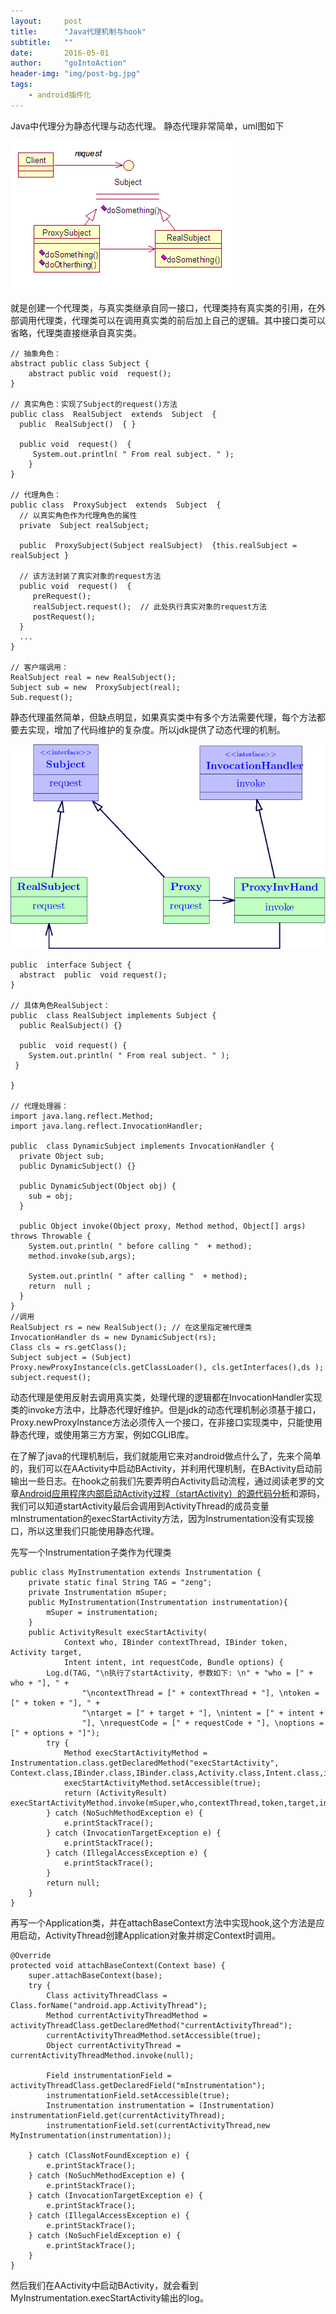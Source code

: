 ```yaml
---
layout:     post
title:      "Java代理机制与hook"
subtitle:   ""
date:       2016-05-01
author:     "goIntoAction"
header-img: "img/post-bg.jpg"
tags:
    - android插件化
---
```


Java中代理分为静态代理与动态代理。
静态代理非常简单，uml图如下

![o_proxy-pattern-cl.png](/img/in-post/proxy-and-hook//o_proxy-pattern-cl.png)

就是创建一个代理类，与真实类继承自同一接口，代理类持有真实类的引用，在外部调用代理类，代理类可以在调用真实类的前后加上自己的逻辑。其中接口类可以省略，代理类直接继承自真实类。

    // 抽象角色：
    abstract public class Subject {
        abstract public void  request();
    }

    // 真实角色：实现了Subject的request()方法
    public class  RealSubject  extends  Subject  {
      public  RealSubject()  { }

      public void  request()  {
         System.out.println( " From real subject. " );
        }
    }

    // 代理角色：
    public class  ProxySubject  extends  Subject  {
      // 以真实角色作为代理角色的属性
      private  Subject realSubject;

      public  ProxySubject(Subject realSubject)  {this.realSubject = realSubject }

      // 该方法封装了真实对象的request方法
      public void  request()  {
         preRequest();
         realSubject.request();  // 此处执行真实对象的request方法
         postRequest();
      }
      ...
    }

    // 客户端调用：
    RealSubject real = new RealSubject();
    Subject sub = new  ProxySubject(real);
    Sub.request();

静态代理虽然简单，但缺点明显，如果真实类中有多个方法需要代理，每个方法都要去实现，增加了代码维护的复杂度。所以jdk提供了动态代理的机制。

![o_proxy-pattern-java1.png](/img/in-post/proxy-and-hook/o_proxy-pattern-java1.png)

    public  interface Subject {
      abstract  public  void request();
    }

    // 具体角色RealSubject：
    public  class RealSubject implements Subject {
      public RealSubject() {}

      public  void request() {
        System.out.println( " From real subject. " );
     }

    }

    // 代理处理器：
    import java.lang.reflect.Method;
    import java.lang.reflect.InvocationHandler;

    public  class DynamicSubject implements InvocationHandler {
      private Object sub;
      public DynamicSubject() {}

      public DynamicSubject(Object obj) {
        sub = obj;
      }

      public Object invoke(Object proxy, Method method, Object[] args) throws Throwable {
        System.out.println( " before calling "  + method);
        method.invoke(sub,args);

        System.out.println( " after calling "  + method);
        return  null ;
      }
    }
	//调用
    RealSubject rs = new RealSubject(); // 在这里指定被代理类
    InvocationHandler ds = new DynamicSubject(rs);
    Class cls = rs.getClass();
    Subject subject = (Subject) Proxy.newProxyInstance(cls.getClassLoader(), cls.getInterfaces(),ds );
    subject.request();

动态代理是使用反射去调用真实类，处理代理的逻辑都在InvocationHandler实现类的invoke方法中，比静态代理好维护。但是jdk的动态代理机制必须基于接口，Proxy.newProxyInstance方法必须传入一个接口，在非接口实现类中，只能使用静态代理，或使用第三方方案，例如CGLIB库。


在了解了java的代理机制后，我们就能用它来对android做点什么了，先来个简单的，我们可以在AActivity中启动BActivity，并利用代理机制，在BActivity启动前输出一些日志。在hook之前我们先要弄明白Activity启动流程，通过阅读老罗的文章[Android应用程序内部启动Activity过程（startActivity）的源代码分析](http://blog.csdn.net/luoshengyang/article/details/6703247)和源码，我们可以知道startActivity最后会调用到ActivityThread的成员变量mInstrumentation的execStartActivity方法，因为Instrumentation没有实现接口，所以这里我们只能使用静态代理。

先写一个Instrumentation子类作为代理类

    public class MyInstrumentation extends Instrumentation {
        private static final String TAG = "zeng";
        private Instrumentation mSuper;
        public MyInstrumentation(Instrumentation instrumentation){
            mSuper = instrumentation;
        }
        public ActivityResult execStartActivity(
                Context who, IBinder contextThread, IBinder token, Activity target,
                Intent intent, int requestCode, Bundle options) {
            Log.d(TAG, "\n执行了startActivity, 参数如下: \n" + "who = [" + who + "], " +
                    "\ncontextThread = [" + contextThread + "], \ntoken = [" + token + "], " +
                    "\ntarget = [" + target + "], \nintent = [" + intent +
                    "], \nrequestCode = [" + requestCode + "], \noptions = [" + options + "]");
            try {
                Method execStartActivityMethod = Instrumentation.class.getDeclaredMethod("execStartActivity", Context.class,IBinder.class,IBinder.class,Activity.class,Intent.class,int.class,Bundle.class);
                execStartActivityMethod.setAccessible(true);
                return (ActivityResult) execStartActivityMethod.invoke(mSuper,who,contextThread,token,target,intent,requestCode,options);
            } catch (NoSuchMethodException e) {
                e.printStackTrace();
            } catch (InvocationTargetException e) {
                e.printStackTrace();
            } catch (IllegalAccessException e) {
                e.printStackTrace();
            }
            return null;
        }
	}

再写一个Application类，并在attachBaseContext方法中实现hook,这个方法是应用启动，ActivityThread创建Application对象并绑定Context时调用。

	@Override
    protected void attachBaseContext(Context base) {
        super.attachBaseContext(base);
        try {
            Class activityThreadClass = Class.forName("android.app.ActivityThread");
            Method currentActivityThreadMethod = activityThreadClass.getDeclaredMethod("currentActivityThread");
            currentActivityThreadMethod.setAccessible(true);
            Object currentActivityThread = currentActivityThreadMethod.invoke(null);

            Field instrumentationField = activityThreadClass.getDeclaredField("mInstrumentation");
            instrumentationField.setAccessible(true);
            Instrumentation instrumentation = (Instrumentation) instrumentationField.get(currentActivityThread);
            instrumentationField.set(currentActivityThread,new MyInstrumentation(instrumentation));

        } catch (ClassNotFoundException e) {
            e.printStackTrace();
        } catch (NoSuchMethodException e) {
            e.printStackTrace();
        } catch (InvocationTargetException e) {
            e.printStackTrace();
        } catch (IllegalAccessException e) {
            e.printStackTrace();
        } catch (NoSuchFieldException e) {
            e.printStackTrace();
        }
    }

然后我们在AActivity中启动BActivity，就会看到MyInstrumentation.execStartActivity输出的log。
